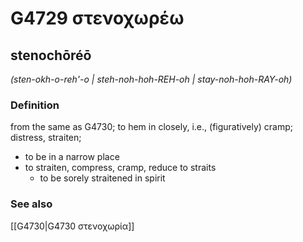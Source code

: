 # G4729 στενοχωρέω

## stenochōréō

_(sten-okh-o-reh'-o | steh-noh-hoh-REH-oh | stay-noh-hoh-RAY-oh)_

### Definition

from the same as G4730; to hem in closely, i.e., (figuratively) cramp; distress, straiten; 

- to be in a narrow place
- to straiten, compress, cramp, reduce to straits
  - to be sorely straitened in spirit

### See also

[[G4730|G4730 στενοχωρία]]
